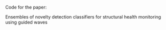 Code for the paper: 

Ensembles of novelty detection classifiers for structural health monitoring using guided waves

